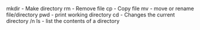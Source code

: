 mkdir - Make directory
rm - Remove file
cp - Copy file
mv - move or rename file/directory
pwd - print working directory
cd - Changes the current directory /n
ls -  list the contents of a directory



